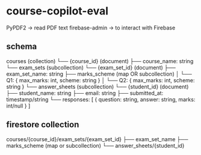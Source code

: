 # course-copilot-eval
PyPDF2 → read PDF text
firebase-admin → to interact with Firebase


## schema
courses (collection)
  └── {course_id} (document)
       ├── course_name: string
       └── exam_sets (subcollection)
            └── {exam_set_id} (document)
                 ├── exam_set_name: string
                 ├── marks_scheme (map OR subcollection)
                 │     └── Q1: { max_marks: int, scheme: string }
                 │     └── Q2: { max_marks: int, scheme: string }
                 └── answer_sheets (subcollection)
                       └── {student_id} (document)
                            ├── student_name: string
                            ├── email: string
                            ├── submitted_at: timestamp/string
                            └── responses: [
                                  { question: string, answer: string, marks: int/null }
                              ]


## firestore collection
courses/{course_id}/exam_sets/{exam_set_id}
  ├── exam_set_name
  ├── marks_scheme (map or subcollection)
  └── answer_sheets/{student_id}